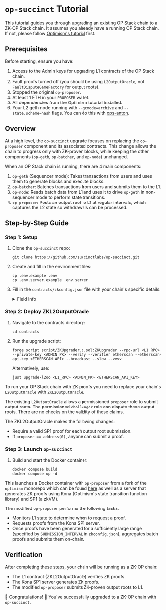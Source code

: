 # `op-succinct` Tutorial

This tutorial guides you through upgrading an existing OP Stack chain to a ZK-OP Stack chain. It assumes you already have a running OP Stack chain. If not, please follow [Optimism's tutorial](https://docs.optimism.io/builders/chain-operators/tutorials/create-l2-rollup) first.

## Prerequisites

Before starting, ensure you have:

1. Access to the Admin keys for upgrading L1 contracts of the OP Stack chain.
2. Fault proofs turned off (you should be using `L2OutputOracle`, not `FaultDisputeGameFactory` for output roots).
3. Stopped the original `op-proposer`.
4. At least 1 ETH in your `PROPOSER` wallet.
5. All dependencies from the Optimism tutorial installed.
6. Your L2 geth node running with `--gcmode=archive` and `--state.scheme=hash` flags. You can do this with [ops-anton](https://github.com/anton-rs/ops-anton/blob/main/L2/op-mainnet/op-geth/op-geth.sh).

## Overview

At a high level, the `op-succinct` upgrade focuses on replacing the `op-proposer` component and its associated contracts. This change allows the chain to progress only with ZK-proven blocks, while keeping the other components (`op-geth`, `op-batcher`, and `op-node`) unchanged.

When an OP Stack chain is running, there are 4 main components:
1. `op-geth` (Sequencer mode): Takes transactions from users and uses them to generate blocks and execute blocks.
2. `op-batcher`: Batches transactions from users and submits them to the L1.
3. `op-node`: Reads batch data from L1 and uses it to drive `op-geth` in non-sequencer mode to perform state transitions.
4. `op-proposer`: Posts an output root to L1 at regular intervals, which captures the L2 state so withdrawals can be processed.

## Step-by-Step Guide

### Step 1: Setup

1. Clone the `op-succinct` repo:
   ```
   git clone https://github.com/succinctlabs/op-succinct.git
   ```

2. Create and fill in the environment files:
   ```
   cp .env.example .env
   cp .env.server.example .env.server
   ```

3. Fill in the `contracts/zkconfig.json` file with your chain's specific details.

    <details>
    <summary>Field Info</summary>

    - `startingBlockNumber`: The L2 block number at which the rollup starts. Default should be 0.
    - `l2RollupNode`: The URL of the L2 rollup node. (After the tutorial, this is `http://localhost:8545`)
    - `submissionInterval`: The number of L2 blocks between each L1 output submission.
    - `l2BlockTime`: The time in seconds between each L2 block.
    - `proposer`: The Ethereum address of the proposer account. If `address(0)`, anyone can submit proofs.
    - `challenger`: The Ethereum address of the challenger account. If `address(0)`, no one can dispute proofs.
    - `finalizationPeriod`: The time period (in seconds) after which a proposed output becomes finalized. Specifically, the time period after
    which you can withdraw your funds against the proposed output.
    - `chainId`: The chain ID of the L2 network.
    - `owner`: The Ethereum address of the `ZKL2OutputOracle` owner, who can update the verification key and verifier address.
    - `vkey`: The verification key for the aggregate program. Run `cargo run --bin vkey --release` to generate this.
    - `verifierGateway`: The address of the verifier gateway contract.
    - `l2OutputOracleProxy`: The address of your OP Stack chain's L2 Output Oracle proxy contract which will be upgraded.

    </details>

### Step 2: Deploy ZKL2OutputOracle

1. Navigate to the contracts directory:
   ```
   cd contracts
   ```

2. Run the upgrade script:
   ```
   forge script script/ZKUpgrader.s.sol:ZKUpgrader --rpc-url <L1 RPC> --private-key <ADMIN PK> --verify --verifier etherscan --etherscan-api-key <ETHERSCAN API> --broadcast --slow --vvvv
   ```
   Alternatively, use:
   ```
   just upgrade-l2oo <L1_RPC> <ADMIN_PK> <ETHERSCAN_API_KEY>
   ```

To run your OP Stack chain with ZK proofs you need to replace your chain's `L2OutputOracle` with `ZKL2OutputOracle`. 

The existing `L2OutputOracle` allows a permissioned `proposer` role to submit output roots. The permissioned `challenger` role can dispute these output roots. There are no checks on the validity of these claims.

The ZKL2OutputOracle makes the following changes:
- Require a valid SP1 proof for each output root submission.
- If `proposer == address(0)`, anyone can submit a proof.

### Step 3: Launch `op-succinct`

1. Build and start the Docker container:
   ```
   docker compose build
   docker compose up -d
   ```

This launches a Docker container with `op-proposer` from a fork of the `optimism` monorepo which can be found [here](https://github.com/succinctlabs/optimism/tree/zk-proposer) as well as a server that generates ZK proofs using Kona (Optimism's state transition function library) and SP1 (a zkVM).

The modified `op-proposer` performs the following tasks:
- Monitors L1 state to determine when to request a proof.
- Requests proofs from the Kona SP1 server.
- Once proofs have been generated for a sufficiently large range (specified by `SUBMISSION_INTERVAL` in `zkconfig.json`), aggregates batch proofs and submits them on-chain.

## Verification

After completing these steps, your chain will be running as a ZK-OP chain:

- The L1 contract (ZKL2OutputOracle) verifies ZK proofs.
- The Kona SP1 server generates ZK proofs.
- The modified `op-proposer` submits ZK-proven output roots to L1.

🎉 Congratulations! 🎉 You've successfully upgraded to a ZK-OP chain with `op-succinct`.
